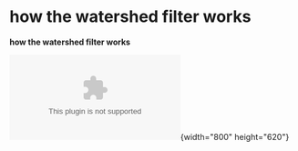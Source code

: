 # how the watershed filter works

**how the watershed filter works**

![watershed](/video/filters/watershed.swf){width="800" height="620"}
